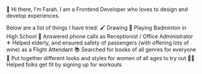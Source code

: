 👋 Hi there, I’m Farah. I am a Frontend Developer who loves to design and develop experiences.
<i class="ri-global-fill"></i>

Below are a list of things I have tried:
🖌 Drawing 
🏸 Playing Badminton in High School
👩 Answered phone calls as Receptionist / Office Administrator
✈ Helped elderly, and ensured safety of passengers (with offering lots of wine) as a Flight Attendant
📚 Searched for books of all genres for everyone
👗 Put together different looks and styles for women of all ages to try out
🤸‍♀️ Helped folks get fit by signing up for workouts

<!-- ![Auorra's GitHub stats](https://github-readme-stats.vercel.app/api?username=auorra&show_icons=true&theme=radical)
![](https://komarev.com/ghpvc/?username=auorra&color=green) -->

<!---
auorra/auorra is a ✨ special ✨ repository because its `README.md` (this file) appears on your GitHub profile.
You can click the Preview link to take a look at your changes.
--->
